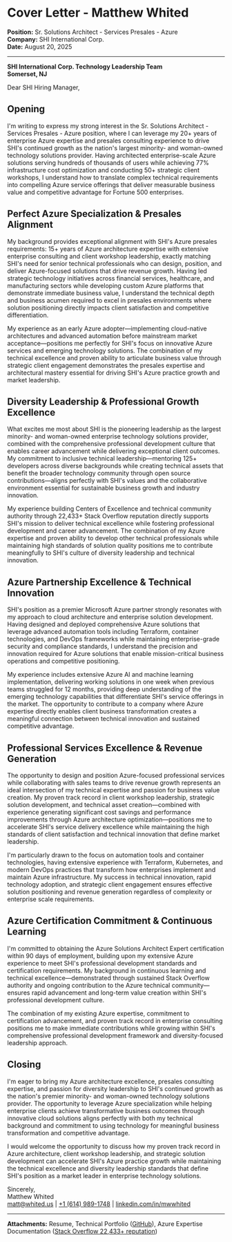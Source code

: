 # Cover Letter - Matthew Whited
**Position:** Sr. Solutions Architect - Services Presales - Azure  
**Company:** SHI International Corp.  
**Date:** August 20, 2025

---

**SHI International Corp. Technology Leadership Team**  
**Somerset, NJ**  

Dear SHI Hiring Manager,

## Opening

I'm writing to express my strong interest in the Sr. Solutions Architect - Services Presales - Azure position, where I can leverage my 20+ years of enterprise Azure expertise and presales consulting experience to drive SHI's continued growth as the nation's largest minority- and woman-owned technology solutions provider. Having architected enterprise-scale Azure solutions serving hundreds of thousands of users while achieving 77% infrastructure cost optimization and conducting 50+ strategic client workshops, I understand how to translate complex technical requirements into compelling Azure service offerings that deliver measurable business value and competitive advantage for Fortune 500 enterprises.

## Perfect Azure Specialization & Presales Alignment

My background provides exceptional alignment with SHI's Azure presales requirements: 15+ years of Azure architecture expertise with extensive enterprise consulting and client workshop leadership, exactly matching SHI's need for senior technical professionals who can design, position, and deliver Azure-focused solutions that drive revenue growth. Having led strategic technology initiatives across financial services, healthcare, and manufacturing sectors while developing custom Azure platforms that demonstrate immediate business value, I understand the technical depth and business acumen required to excel in presales environments where solution positioning directly impacts client satisfaction and competitive differentiation.

My experience as an early Azure adopter—implementing cloud-native architectures and advanced automation before mainstream market acceptance—positions me perfectly for SHI's focus on innovative Azure services and emerging technology solutions. The combination of my technical excellence and proven ability to articulate business value through strategic client engagement demonstrates the presales expertise and architectural mastery essential for driving SHI's Azure practice growth and market leadership.

## Diversity Leadership & Professional Growth Excellence

What excites me most about SHI is the pioneering leadership as the largest minority- and woman-owned enterprise technology solutions provider, combined with the comprehensive professional development culture that enables career advancement while delivering exceptional client outcomes. My commitment to inclusive technical leadership—mentoring 125+ developers across diverse backgrounds while creating technical assets that benefit the broader technology community through open source contributions—aligns perfectly with SHI's values and the collaborative environment essential for sustainable business growth and industry innovation.

My experience building Centers of Excellence and technical community authority through 22,433+ Stack Overflow reputation directly supports SHI's mission to deliver technical excellence while fostering professional development and career advancement. The combination of my Azure expertise and proven ability to develop other technical professionals while maintaining high standards of solution quality positions me to contribute meaningfully to SHI's culture of diversity leadership and technical innovation.

## Azure Partnership Excellence & Technical Innovation

SHI's position as a premier Microsoft Azure partner strongly resonates with my approach to cloud architecture and enterprise solution development. Having designed and deployed comprehensive Azure solutions that leverage advanced automation tools including Terraform, container technologies, and DevOps frameworks while maintaining enterprise-grade security and compliance standards, I understand the precision and innovation required for Azure solutions that enable mission-critical business operations and competitive positioning.

My experience includes extensive Azure AI and machine learning implementation, delivering working solutions in one week when previous teams struggled for 12 months, providing deep understanding of the emerging technology capabilities that differentiate SHI's service offerings in the market. The opportunity to contribute to a company where Azure expertise directly enables client business transformation creates a meaningful connection between technical innovation and sustained competitive advantage.

## Professional Services Excellence & Revenue Generation

The opportunity to design and position Azure-focused professional services while collaborating with sales teams to drive revenue growth represents an ideal intersection of my technical expertise and passion for business value creation. My proven track record in client workshop leadership, strategic solution development, and technical asset creation—combined with experience generating significant cost savings and performance improvements through Azure architecture optimization—positions me to accelerate SHI's service delivery excellence while maintaining the high standards of client satisfaction and technical innovation that define market leadership.

I'm particularly drawn to the focus on automation tools and container technologies, having extensive experience with Terraform, Kubernetes, and modern DevOps practices that transform how enterprises implement and maintain Azure infrastructure. My success in technical innovation, rapid technology adoption, and strategic client engagement ensures effective solution positioning and revenue generation regardless of complexity or enterprise scale requirements.

## Azure Certification Commitment & Continuous Learning

I'm committed to obtaining the Azure Solutions Architect Expert certification within 90 days of employment, building upon my extensive Azure experience to meet SHI's professional development standards and certification requirements. My background in continuous learning and technical excellence—demonstrated through sustained Stack Overflow authority and ongoing contribution to the Azure technical community—ensures rapid advancement and long-term value creation within SHI's professional development culture.

The combination of my existing Azure expertise, commitment to certification advancement, and proven track record in enterprise consulting positions me to make immediate contributions while growing within SHI's comprehensive professional development framework and diversity-focused leadership approach.

## Closing

I'm eager to bring my Azure architecture excellence, presales consulting expertise, and passion for diversity leadership to SHI's continued growth as the nation's premier minority- and woman-owned technology solutions provider. The opportunity to leverage Azure specialization while helping enterprise clients achieve transformative business outcomes through innovative cloud solutions aligns perfectly with both my technical background and commitment to using technology for meaningful business transformation and competitive advantage.

I would welcome the opportunity to discuss how my proven track record in Azure architecture, client workshop leadership, and strategic solution development can accelerate SHI's Azure practice growth while maintaining the technical excellence and diversity leadership standards that define SHI's position as a market leader in enterprise technology solutions.

Sincerely,  
Matthew Whited  
[matt@whited.us](mailto:matt@whited.us) | [+1 (614) 989-1748](tel:+16149891748) | [linkedin.com/in/mwwhited](https://www.linkedin.com/in/mwwhited/)

---

**Attachments:** Resume, Technical Portfolio ([GitHub](https://github.com/mwwhited)), Azure Expertise Documentation ([Stack Overflow 22,433+ reputation](http://stackoverflow.com/users/89586/matthew-whited))